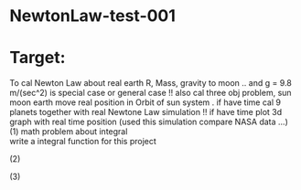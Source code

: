 # NewtonLaw-test-001


# Target:  
To cal Newton Law about real earth R, Mass, gravity to moon .. and g = 9.8 m/(sec^2) is special case or general case !!
  also cal three obj problem, sun moon earth move real position in Orbit of sun system .
  if have time cal 9 planets together with real Newtone Law simulation !!
  if have time plot 3d graph with real time position (used this simulation compare NASA data ...)
(1) 
math problem  about integral   <br>
write a integral function for this project 


(2)



(3)
